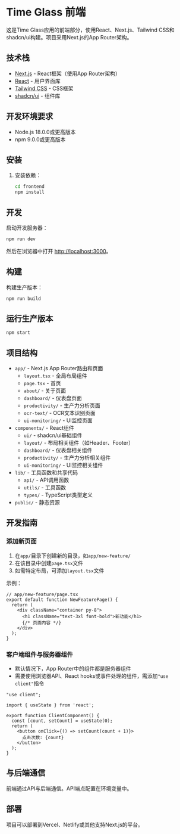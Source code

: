 # Time Glass 前端

这是Time Glass应用的前端部分，使用React、Next.js、Tailwind CSS和shadcn/ui构建。项目采用Next.js的App Router架构。

## 技术栈

- [Next.js](https://nextjs.org/) - React框架（使用App Router架构）
- [React](https://reactjs.org/) - 用户界面库
- [Tailwind CSS](https://tailwindcss.com/) - CSS框架
- [shadcn/ui](https://ui.shadcn.com/) - 组件库

## 开发环境要求

- Node.js 18.0.0或更高版本
- npm 9.0.0或更高版本

## 安装

1. 安装依赖：
   ```bash
   cd frontend
   npm install
   ```

## 开发

启动开发服务器：

```bash
npm run dev
```

然后在浏览器中打开 [http://localhost:3000](http://localhost:3000)。

## 构建

构建生产版本：

```bash
npm run build
```

## 运行生产版本

```bash
npm start
```

## 项目结构

- `app/` - Next.js App Router路由和页面
  - `layout.tsx` - 全局布局组件
  - `page.tsx` - 首页
  - `about/` - 关于页面
  - `dashboard/` - 仪表盘页面
  - `productivity/` - 生产力分析页面
  - `ocr-text/` - OCR文本识别页面
  - `ui-monitoring/` - UI监控页面
- `components/` - React组件
  - `ui/` - shadcn/ui基础组件
  - `layout/` - 布局相关组件（如Header、Footer）
  - `dashboard/` - 仪表盘相关组件
  - `productivity/` - 生产力分析相关组件
  - `ui-monitoring/` - UI监控相关组件
- `lib/` - 工具函数和共享代码
  - `api/` - API调用函数
  - `utils/` - 工具函数
  - `types/` - TypeScript类型定义
- `public/` - 静态资源

## 开发指南

### 添加新页面

1. 在`app/`目录下创建新的目录，如`app/new-feature/`
2. 在该目录中创建`page.tsx`文件
3. 如需特定布局，可添加`layout.tsx`文件

示例：
```tsx
// app/new-feature/page.tsx
export default function NewFeaturePage() {
  return (
    <div className="container py-8">
      <h1 className="text-3xl font-bold">新功能</h1>
      {/* 页面内容 */}
    </div>
  );
}
```

### 客户端组件与服务器组件

- 默认情况下，App Router中的组件都是服务器组件
- 需要使用浏览器API、React hooks或事件处理的组件，需添加`"use client"`指令

```tsx
"use client";

import { useState } from 'react';

export function ClientComponent() {
  const [count, setCount] = useState(0);
  return (
    <button onClick={() => setCount(count + 1)}>
      点击次数: {count}
    </button>
  );
}
```

## 与后端通信

前端通过API与后端通信。API端点配置在环境变量中。

## 部署

项目可以部署到Vercel、Netlify或其他支持Next.js的平台。
